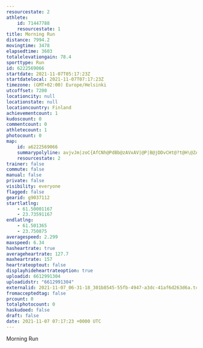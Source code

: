 ```yaml
---
resourcestate: 2
athlete:
    id: 71447788
    resourcestate: 1
title: Morning Run
distance: 7994.2
movingtime: 3478
elapsedtime: 3603
totalelevationgain: 78.4
sporttype: Run
id: 6222569066
startdate: 2021-11-07T05:17:23Z
startdatelocal: 2021-11-07T07:17:23Z
timezone: (GMT+02:00) Europe/Helsinki
utcoffset: 7200
locationcity: null
locationstate: null
locationcountry: Finland
achievementcount: 1
kudoscount: 0
commentcount: 0
athletecount: 1
photocount: 0
map:
    id: a6222569066
    summarypolyline: avjvJm|zoC{AfCNh@PdBb@zAVxAV|@P|B@jDDvCHt@?t@H\@ZA`@]t@FJRCDp@Cp@Kp@Ez@?t@Dh@?`@InAI`@?~@MfAGnB@n@JZC`@OVQ@MCSYGBIHY~@MJGA_@u@GHO|@c@fBg@pAa@tAQZI^_@n@]dAu@lCWp@aAfEk@xCSl@i@lBe@xA_DnIo@zBo@rCgAtGq@fF{@vF}@rGk@nDQtA[~@Q~@O\K~@ObAInACt@q@tGAx@IZE|@WpBUpDWzG[hBa@d@IPEv@?`BC`@IXGn@K`@Iz@Qj@CXCb@F~@ZdAFX?Tc@rG]pCAx@g@zCKZSlCe@zDc@tBQjFQHQZJKD@@U`BiCEBBuAA_@Fo@E[LQL{@FcAT_BRoCJK\RTYBe@Ja@D{@Ps@Dg@RqA?YF{@?y@F_@D}Cj@_AX{@B_@Lm@DkA\sCEeA@}@Ho@R_A?UJq@Bw@Gw@EgBB{@JeAGkFDs@Dc@r@oDB]\gBDe@\cBZu@F]J]R}AB_BViC\kAFa@?[Mo@Yc@ICIJMxAaAYLy@?IC?@TEn@Qf@S`BSz@MTe@xBGHKFQ?Wc@C}BFuAAy@LsADmBXqBLuA?k@PuAXw@h@gA\oANuARq@?g@Fa@OUAH?ESIUYM]AK@IANE?ASNmAJkCGOW[Mk@Ig@MiB?u@E{@NeD\kCLqBBgDCc@Uy@[q@Oy@CU@cAHs@Vs@Lw@R_@Hi@V_Ap@eBXmDL_@PWLGf@H^IrA}A^Ib@BRSRw@B[SkACW?q@Dw@Js@@iAJkAE_@Aq@Mq@QgBIoB?y@BMHE^TZ^`@Tf@GJIVDFIFm@HiBFa@?Ka@sAG]MoBMeAG_AQ_AKyAQaAKyBHgBJc@Zm@bBqA^CPIFc@H_EHg@@aAIuADaBHoAAuGI_BEkBM_CWwBEwCUeEOq@[y@Om@Mq@Oe@]iBe@qAOu@uAkEO{@ISEYgC{GOy@mA_EGq@H]TINOEQAc@?kAJ}@TaAFC`@s@FSDi@@e@L_ALUL{@DsAJ]T[Jc@HAXXNn@HPTTZN^f@RLHb@^j@Rh@PPLn@DHR?BFDRCt@b@jCAb@L|A?j@H`AKdAH~AB@NUF?LZD`@NPz@A\ML@f@S\JNIZH
    resourcestate: 2
trainer: false
commute: false
manual: false
private: false
visibility: everyone
flagged: false
gearid: g9037112
startlatlng:
    - 61.50001167
    - 23.73591167
endlatlng:
    - 61.501365
    - 23.750875
averagespeed: 2.299
maxspeed: 6.34
hasheartrate: true
averageheartrate: 127.7
maxheartrate: 157
heartrateoptout: false
displayhideheartrateoption: true
uploadid: 6612991304
uploadidstr: "6612991304"
externalid: 2021-11-07_06-31-18_301b8545-55fb-4947-a3dc-41af6d263d6a.tcx
fromacceptedtag: false
prcount: 0
totalphotocount: 0
haskudoed: false
draft: false
date: 2021-11-07 07:17:23 +0000 UTC
---
```

Morning Run